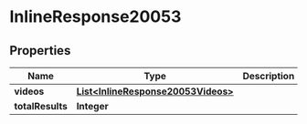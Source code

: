 

# InlineResponse20053

## Properties

Name | Type | Description | Notes
------------ | ------------- | ------------- | -------------
**videos** | [**List&lt;InlineResponse20053Videos&gt;**](InlineResponse20053Videos.md) |  | 
**totalResults** | **Integer** |  | 



